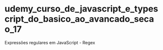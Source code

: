 # udemy_curso_de_javascript_e_typescript_do_basico_ao_avancado_secao_17
Expressões regulares em JavaScript - Regex
